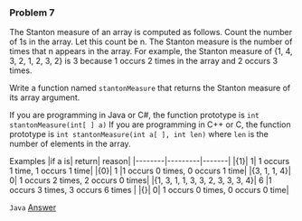 ### Problem 7
The Stanton measure of an array is computed as follows. 
Count the number of 1s in the array. 
Let this count be n. The Stanton measure is the number of times that n appears in the array. 
For example, the Stanton measure of {1, 4, 3, 2, 1, 2, 3, 2} is 3 because 1 occurs 2 times in the array and 2 occurs 3 times.

Write a function named ```stantonMeasure``` that returns the Stanton measure of its array argument.

If you are programming in Java or C#, the function prototype is ```int stantonMeasure(int[ ] a)```
If you are programming in C++ or C, the function prototype is ```int stantonMeasure(int a[ ], int len)``` where ```len``` is the number of elements in the array.

Examples
|if a is| return| reason|
|--------|---------|-------|
|{1}| 1| 1 occurs 1 time, 1 occurs 1 time|
|{0}| 1 |1 occurs 0 times, 0 occurs 1 time|
|{3, 1, 1, 4}| 0| 1 occurs 2 times, 2 occurs 0 times|
|{1, 3, 1, 1, 3, 3, 2, 3, 3, 3, 4}| 6 |1 occurs 3 times, 3 occurs 6 times |
|{}| 0| 1 occurs 0 times, 0 occurs 0 time|

```Java```
[Answer](Problem7.java)